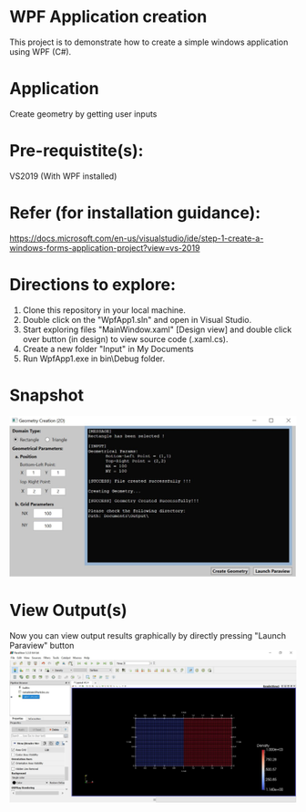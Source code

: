 # WPF Application creation
This project is to demonstrate how to create a simple windows application using WPF (C#).

# Application
Create geometry by getting user inputs

# Pre-requistite(s):
VS2019 (With WPF installed)

# Refer (for installation guidance): 
https://docs.microsoft.com/en-us/visualstudio/ide/step-1-create-a-windows-forms-application-project?view=vs-2019

# Directions to explore:
1. Clone this repository in your local machine.
2. Double click on the "WpfApp1.sln" and open in Visual Studio.
3. Start exploring files "MainWindow.xaml" [Design view] and double click over button (in design) to view source code (.xaml.cs).
4. Create a new folder "Input" in My Documents 
5. Run WpfApp1.exe in bin\Debug folder.

# Snapshot
![LaunchingCmdCapture](Img/WPFAppDesign1.JPG "EXE ScreenShot")

# View Output(s)
Now you can view output results graphically by directly pressing "Launch Paraview" button
![LaunchingParaview](Img/LaunchingParaview.JPG "Paraview ScreenShot")
